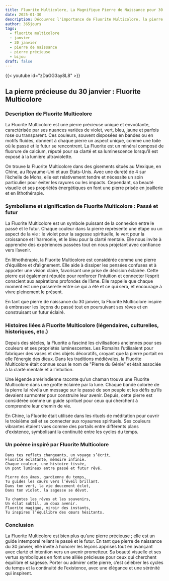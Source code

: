 ```yaml
---
title: Fluorite Multicolore, La Magnifique Pierre de Naissance pour 30 janvier
date: 2025-01-30
description: Découvrez l'importance de Fluorite Multicolore, la pierre de naissance du 30 janvier qui symbolise Passé et futur. Laissez sa beauté et sa signification illuminer votre journée.
author: 365jours
tags:
  - fluorite multicolore
  - janvier
  - 30 janvier
  - pierre de naissance
  - pierre précieuse
  - bijou
draft: false
---
```


{{< youtube id="zDaGG3ay8L8" >}}

## La pierre précieuse du 30 janvier : Fluorite Multicolore

### Description de Fluorite Multicolore

La Fluorite Multicolore est une pierre précieuse unique et envoûtante, caractérisée par ses nuances variées de violet, vert, bleu, jaune et parfois rose ou transparent. Ces couleurs, souvent disposées en bandes ou en motifs fluides, donnent à chaque pierre un aspect unique, comme une toile où le passé et le futur se rencontrent. La Fluorite est un minéral composé de fluorure de calcium, réputé pour sa clarté et sa luminescence lorsqu'il est exposé à la lumière ultraviolette.

On trouve la Fluorite Multicolore dans des gisements situés au Mexique, en Chine, au Royaume-Uni et aux États-Unis. Avec une dureté de 4 sur l’échelle de Mohs, elle est relativement tendre et nécessite un soin particulier pour éviter les rayures ou les impacts. Cependant, sa beauté visuelle et ses propriétés énergétiques en font une pierre prisée en joaillerie et en lithothérapie.

### Symbolisme et signification de Fluorite Multicolore : Passé et futur

La Fluorite Multicolore est un symbole puissant de la connexion entre le passé et le futur. Chaque couleur dans la pierre représente une étape ou un aspect de la vie : le violet pour la sagesse spirituelle, le vert pour la croissance et l’harmonie, et le bleu pour la clarté mentale. Elle nous invite à apprendre des expériences passées tout en nous projetant avec confiance vers l’avenir.

En lithothérapie, la Fluorite Multicolore est considérée comme une pierre d’équilibre et d’alignement. Elle aide à dissiper les pensées confuses et à apporter une vision claire, favorisant une prise de décision éclairée. Cette pierre est également réputée pour renforcer l’intuition et connecter l’esprit conscient aux aspirations profondes de l’âme. Elle rappelle que chaque moment est une passerelle entre ce qui a été et ce qui sera, et encourage à vivre pleinement le présent.

En tant que pierre de naissance du 30 janvier, la Fluorite Multicolore inspire à embrasser les leçons du passé tout en poursuivant ses rêves et en construisant un futur éclairé.

### Histoires liées à Fluorite Multicolore (légendaires, culturelles, historiques, etc.)

Depuis des siècles, la Fluorite a fasciné les civilisations anciennes pour ses couleurs et ses propriétés luminescentes. Les Romains l’utilisaient pour fabriquer des vases et des objets décoratifs, croyant que la pierre portait en elle l’énergie des dieux. Dans les traditions médiévales, la Fluorite Multicolore était connue sous le nom de "Pierre du Génie" et était associée à la clarté mentale et à l’intuition.

Une légende amérindienne raconte qu’un chaman trouva une Fluorite Multicolore dans une grotte éclairée par la lune. Chaque bande colorée de la pierre lui révéla un message sur le passé de son peuple et les défis qu’ils devaient surmonter pour construire leur avenir. Depuis, cette pierre est considérée comme un guide spirituel pour ceux qui cherchent à comprendre leur chemin de vie.

En Chine, la Fluorite était utilisée dans les rituels de méditation pour ouvrir le troisième œil et se connecter aux royaumes spirituels. Ses couleurs vibrantes étaient vues comme des portails entre différents plans d’existence, symbolisant la continuité entre les cycles du temps.

### Un poème inspiré par Fluorite Multicolore

```
Dans tes reflets changeants, un voyage s’écrit,  
Fluorite éclatante, mémoire infinie.  
Chaque couleur, une histoire tissée,  
Un pont lumineux entre passé et futur rêvé.

Pierre des âmes, gardienne du temps,  
Tu guides les cœurs vers l’éveil brillant.  
Dans ton vert, la vie doucement éclot,  
Dans ton violet, la sagesse se dévot.

Tu chantes les rêves et les souvenirs,  
Un éclat subtil, un doux avenir.  
Fluorite magique, miroir des instants,  
Tu inspires l’équilibre des cœurs hésitants.  
```

### Conclusion

La Fluorite Multicolore est bien plus qu’une pierre précieuse ; elle est un guide intemporel reliant le passé et le futur. En tant que pierre de naissance du 30 janvier, elle invite à honorer les leçons apprises tout en avançant avec clarté et intention vers un avenir prometteur. Sa beauté visuelle et ses vertus symboliques en font une alliée précieuse pour ceux qui cherchent équilibre et sagesse. Porter ou admirer cette pierre, c’est célébrer les cycles du temps et la continuité de l’existence, avec une élégance et une sérénité qui inspirent.